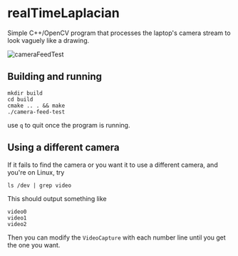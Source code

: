 # realTimeLaplacian

Simple C++/OpenCV program that processes the laptop's camera stream to look vaguely like a drawing.

![cameraFeedTest](https://user-images.githubusercontent.com/70862148/221389075-afaa3de8-f27d-43d4-b285-3a1210fb0ca7.png)


## Building and running

```
mkdir build
cd build
cmake .. . && make
./camera-feed-test
```
use `q` to quit once the program is running.

## Using a different camera

If it fails to find the camera or you want it to use a different camera, and you're on Linux, try
```
ls /dev | grep video
```
This should output something like
```
video0
video1
video2
```
Then you can modify the `VideoCapture` with each number line until you get the one you want.
